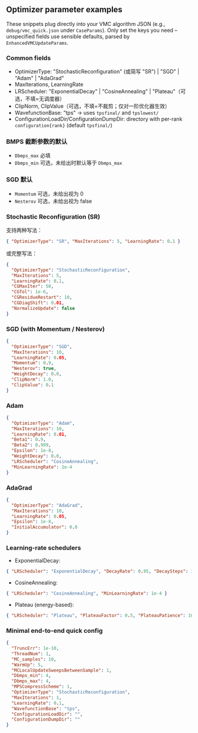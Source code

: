 ## Optimizer parameter examples

These snippets plug directly into your VMC algorithm JSON (e.g., `debug/vmc_quick.json` under `CaseParams`). Only set the keys you need – unspecified fields use sensible defaults, parsed by `EnhancedVMCUpdateParams`.

### Common fields
- OptimizerType: "StochasticReconfiguration" (或简写 "SR") | "SGD" | "Adam" | "AdaGrad"
- MaxIterations, LearningRate
- LRScheduler: "ExponentialDecay" | "CosineAnnealing" | "Plateau"（可选，不填=无调度器）
- ClipNorm, ClipValue（可选，不填=不裁剪；仅对一阶优化器生效）
- WavefunctionBase: "tps" → uses `tpsfinal/` and `tpslowest/`
- ConfigurationLoadDir/ConfigurationDumpDir: directory with per-rank `configuration{rank}` (default `tpsfinal/`)

### BMPS 截断参数的默认
- `Dbmps_max` 必填
- `Dbmps_min` 可选，未给出时默认等于 `Dbmps_max`

### SGD 默认
- `Momentum` 可选，未给出视为 0
- `Nesterov` 可选，未给出视为 false

### Stochastic Reconfiguration (SR)
支持两种写法：
```json
{ "OptimizerType": "SR", "MaxIterations": 5, "LearningRate": 0.1 }
```
或完整写法：
```json
{
  "OptimizerType": "StochasticReconfiguration",
  "MaxIterations": 5,
  "LearningRate": 0.1,
  "CGMaxIter": 50,
  "CGTol": 1e-6,
  "CGResidueRestart": 10,
  "CGDiagShift": 0.01,
  "NormalizeUpdate": false
}
```

### SGD (with Momentum / Nesterov)
```json
{
  "OptimizerType": "SGD",
  "MaxIterations": 10,
  "LearningRate": 0.05,
  "Momentum": 0.9,
  "Nesterov": true,
  "WeightDecay": 0.0,
  "ClipNorm": 1.0,
  "ClipValue": 0.1 
}
```

### Adam
```json
{
  "OptimizerType": "Adam",
  "MaxIterations": 10,
  "LearningRate": 0.01,
  "Beta1": 0.9,
  "Beta2": 0.999,
  "Epsilon": 1e-8,
  "WeightDecay": 0.0,
  "LRScheduler": "CosineAnnealing",
  "MinLearningRate": 1e-4
}
```

### AdaGrad
```json
{
  "OptimizerType": "AdaGrad",
  "MaxIterations": 10,
  "LearningRate": 0.05,
  "Epsilon": 1e-8,
  "InitialAccumulator": 0.0
}
```

### Learning-rate schedulers
- ExponentialDecay:
```json
{ "LRScheduler": "ExponentialDecay", "DecayRate": 0.95, "DecaySteps": 10 }
```
- CosineAnnealing:
```json
{ "LRScheduler": "CosineAnnealing", "MinLearningRate": 1e-4 }
```
- Plateau (energy-based):
```json
{ "LRScheduler": "Plateau", "PlateauFactor": 0.5, "PlateauPatience": 10, "PlateauThreshold": 1e-4 }
```

### Minimal end-to-end quick config
```json
{
  "TruncErr": 1e-10,
  "ThreadNum": 1,
  "MC_samples": 10,
  "WarmUp": 5,
  "MCLocalUpdateSweepsBetweenSample": 1,
  "Dbmps_min": 4,
  "Dbmps_max": 4,
  "MPSCompressScheme": 1,
  "OptimizerType": "StochasticReconfiguration",
  "MaxIterations": 1,
  "LearningRate": 0.1,
  "WavefunctionBase": "tps",
  "ConfigurationLoadDir": "",
  "ConfigurationDumpDir": ""
}
```

